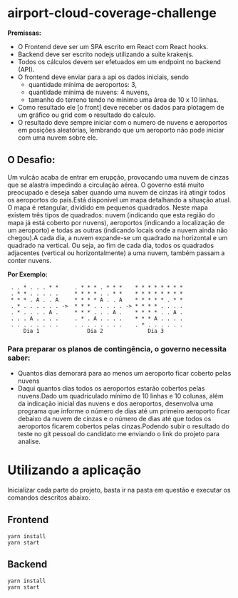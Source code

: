 # airport-cloud-coverage-challenge
**Premissas:**

- O Frontend deve ser um SPA escrito em React com React hooks.
- Backend deve ser escrito nodejs utilizando a suite krakenjs.
- Todos os cálculos devem ser efetuados em um endpoint no backend (API).
- O frontend deve enviar para a api os dados iniciais, sendo
    - quantidade mínima de aeroportos: 3,
    - quantidade mínima de nuvens: 4 nuvens,
    - tamanho do terreno tendo no mínimo uma área de 10 x 10 linhas.
- Como resultado ele [o front] deve receber os dados para plotagem de um gráfico ou grid com o resultado do calculo.
- O resultado deve sempre iniciar com o numero de nuvens e aeroportos em posições aleatórias, lembrando que um aeroporto não pode iniciar com uma nuvem sobre ele.

## O Desafio: 
Um vulcão acaba de entrar em erupção, provocando uma nuvem de cinzas que se alastra impedindo a circulação aérea. O governo está muito preocupado e deseja saber quando uma nuvem de cinzas irá atingir todos os aeroportos do país.Está disponível um mapa detalhando a situação atual. O mapa é retangular, dividido em pequenos quadrados. Neste mapa existem três tipos de quadrados: nuvem (indicando que esta região do mapa já está coberto por nuvens), aeroportos (indicando a localização de um aeroporto) e todas as outras (indicando locais onde a nuvem ainda não chegou).A cada dia, a nuvem expande-se um quadrado na horizontal e um quadrado na vertical. Ou seja, ao fim de cada dia, todos os quadrados adjacentes (vertical ou horizontalmente) a uma nuvem, também passam a conter nuvens.

**Por Exemplo:**
```
 . . * . . . * *     . * * * . * * *    * * * * * * * *
 . * * . . . . .     * * * * . . * *    * * * * * * * *
 * * * . A . . A     * * * * A . . A    * * * * * . * *
 . * . . . . . . ->  * * * . . . . . -> * * * * . . . .
 . * . . . . A .     * * * . . . A .    * * * * . . A .
 . . . A . . . .     . * . A . . . .    * * * A . . . .
 . . . . . . . .     . . . . . . . .    . * . . . . . .
     Dia 1               Dia 2              Dia 3
```
### Para preparar os planos de contingência, o governo necessita saber:
- Quantos dias demorará para ao menos um aeroporto ficar coberto pelas nuvens
- Daqui quantos dias todos os aeroportos estarão cobertos pelas nuvens.Dado um quadriculado mínimo de 10 linhas e 10 colunas, além da indicação inicial das nuvens e dos aeroportos, desenvolva uma programa que informe o número de dias até um primeiro aeroporto ficar debaixo da nuvem de cinzas e o número de dias até que todos os aeroportos ficarem cobertos pelas cinzas.Podendo subir o resultado do teste no git pessoal do candidato me enviando o link do projeto para analise.

# Utilizando a aplicação
Inicializar cada parte do projeto, basta ir na pasta em questão e executar os comandos descritos abaixo.
## Frontend
```
yarn install
yarn start
```
## Backend
```
yarn install
yarn start
```
